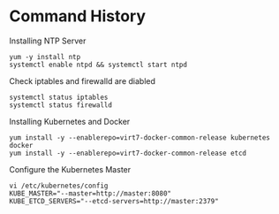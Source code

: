 
Command History
===============

Installing NTP Server

    yum -y install ntp
    systemctl enable ntpd && systemctl start ntpd

Check iptables and firewalld are diabled

    systemctl status iptables
    systemctl status firewalld

Installing Kubernetes and Docker

    yum install -y --enablerepo=virt7-docker-common-release kubernetes docker
    yum install -y --enablerepo=virt7-docker-common-release etcd

Configure the Kubernetes Master

    vi /etc/kubernetes/config
    KUBE_MASTER="--master=http://master:8080"   
    KUBE_ETCD_SERVERS="--etcd-servers=http://master:2379" 



